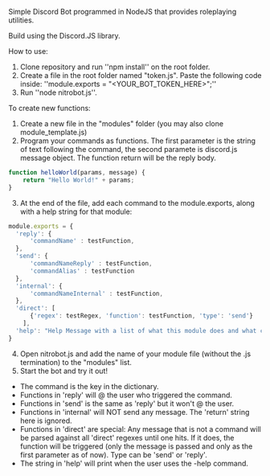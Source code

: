 Simple Discord Bot programmed in NodeJS that provides roleplaying utilities.

Build using the Discord.JS library.

How to use:
1.  Clone repository and run ''npm install'' on the root folder.
2.  Create a file in the root folder named "token.js". Paste the following code inside: ''module.exports = "<YOUR_BOT_TOKEN_HERE>";''
3.  Run ''node nitrobot.js''.

To create new functions:
1. Create a new file in the "modules" folder (you may also clone module_template.js)
2. Program your commands as functions. The first parameter is the string of text following the command, the second paramete is discord.js message object. The function return will be the reply body.
```js
function helloWorld(params, message) {
    return "Hello World!" + params;
}
```
3. At the end of the file, add each command to the module.exports, along with a help string for that module:
```js
module.exports = {
  'reply': {
      'commandName' : testFunction,
  },
  'send': {
      'commandNameReply' : testFunction,
      'commandAlias' : testFunction
  },
  'internal': {
      'commandNameInternal' : testFunction,
  },
  'direct': [
      {'regex': testRegex, 'function': testFunction, 'type': 'send'}
    ],
  'help': "Help Message with a list of what this module does and what commands it has."
}
```
4. Open nitrobot.js and add the name of your module file (without the .js termination) to the "modules" list.
5. Start the bot and try it out!

*  The command is the key in the dictionary.
*  Functions in 'reply' will @ the user who triggered the command.
*  Functions in 'send' is the same as 'reply' but it won't @ the user.
*  Functions in 'internal' will NOT send any message. The 'return' string here is ignored.
*  Functions in 'direct' are special: Any message that is not a command will be parsed against all 'direct' regexes until one hits. If it does, the function will be triggered (only the message is passed and only as the first parameter as of now). Type can be 'send' or 'reply'.
*  The string in 'help' will print when the user uses the -help command.

